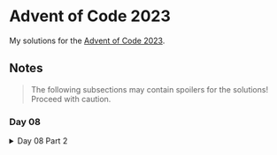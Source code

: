 # Advent of Code 2023

My solutions for the [Advent of Code 2023](https://adventofcode.com/2023).

## Notes

> The following subsections may contain spoilers for the solutions! Proceed with caution.

### Day 08

<details>
<summary>Day 08 Part 2</summary>
    Every solver finds ...Z at:
    Solver 0: ...Z @ 13200<br/>
    Solver 0: ...Z @ 26400<br/>
    Solver 0: ...Z @ 39600<br/>
    Solver 0: ...Z @ 52800<br/>
    Solver 0: ...Z @ 66000<br/>

Solver 1: ...Z @ 22410<br/>
Solver 1: ...Z @ 44820<br/>
Solver 1: ...Z @ 67230<br/>
Solver 1: ...Z @ 89640<br/>
Solver 1: ...Z @ 112050<br/>

Solver 2: ...Z @ 18726<br/>
Solver 2: ...Z @ 37452<br/>
Solver 2: ...Z @ 56178<br/>
Solver 2: ...Z @ 74904<br/>
Solver 2: ...Z @ 93630<br/>

Solver 3: ...Z @ 18112<br/>
Solver 3: ...Z @ 36224<br/>
Solver 3: ...Z @ 54336<br/>
Solver 3: ...Z @ 72448<br/>
Solver 3: ...Z @ 90560<br/>

Solver 4: ...Z @ 16270<br/>
Solver 4: ...Z @ 32540<br/>
Solver 4: ...Z @ 48810<br/>
Solver 4: ...Z @ 65080<br/>
Solver 4: ...Z @ 81350<br/>

Solver 5: ...Z @ 20568<br/>
Solver 5: ...Z @ 41136<br/>
Solver 5: ...Z @ 61704<br/>
Solver 5: ...Z @ 82272<br/>
Solver 5: ...Z @ 102840<br/>

> 13200 22410 18726 18112 16270 20568

**THE ABOVE WAS GENERATED WITH A OFF-BY-1-ERROR!**. Here is the correct amount of steps:

> 13201, 22411, 18727, 18113, 16271, 20569
</details>
